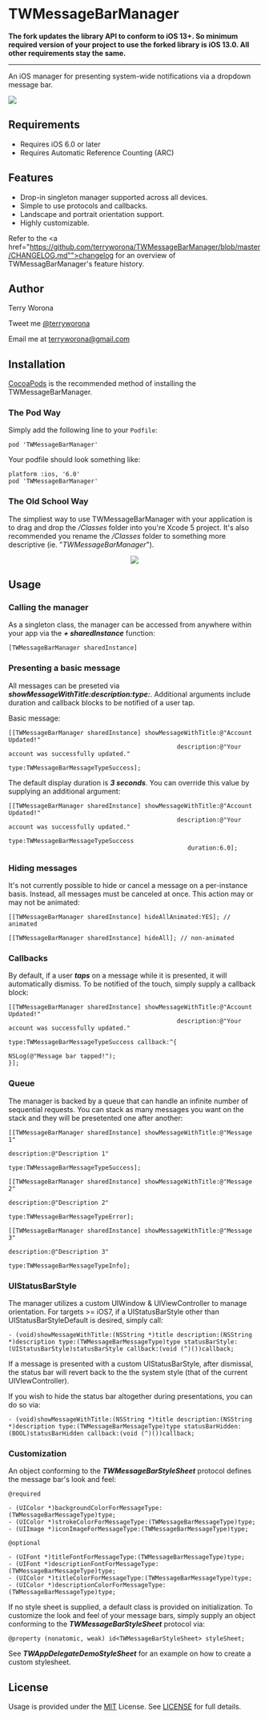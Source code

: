 # TWMessageBarManager


**The fork updates the library API to conform to iOS 13+. So minimum required version of your project to use the forked library is iOS 13.0. All other requirements stay the same.**

---

An iOS manager for presenting system-wide notifications via a dropdown message bar. 

<img src="https://raw.github.com/terryworona/TWMessageBarManager/master/Screenshots/main.png">

## Requirements

- Requires iOS 6.0 or later
- Requires Automatic Reference Counting (ARC)

## Features

- Drop-in singleton manager supported across all devices.
- Simple to use protocols and callbacks.
- Landscape and portrait orientation support.
- Highly customizable.

Refer to the <a href="https://github.com/terryworona/TWMessageBarManager/blob/master/CHANGELOG.md"">changelog</a> for an overview of TWMessagBarManager's feature history.

## Author

<p>
	Terry Worona
</p>

<p>
	Tweet me <a href="http://www.twitter.com/terryworona">@terryworona</a>
</p>

<p>
	Email me at <a href="mailto:terryworona@gmail.com">terryworona@gmail.com</a>
</p>

## Installation

<a href="http://cocoapods.org/" target="_blank">CocoaPods</a> is the recommended method of installing the TWMessageBarManager.

### The Pod Way

Simply add the following line to your <code>Podfile</code>:

	pod 'TWMessageBarManager'
	
Your podfile should look something like:

	platform :ios, '6.0'
	pod 'TWMessageBarManager'
	
### The Old School Way

The simpliest way to use TWMessageBarManager with your application is to drag and drop the <i>/Classes</i> folder into you're Xcode 5 project. It's also recommended you rename the <i>/Classes</i> folder to something more descriptive (ie. "<i>TWMessageBarManager</i>").

<center>
	<img src="https://raw.github.com/terryworona/TWMessageBarManager/master/Screenshots/installation.png">
</center>

## Usage

### Calling the manager

As a singleton class, the manager can be accessed from anywhere within your app via the ***+ sharedInstance*** function:

	[TWMessageBarManager sharedInstance]
	
### Presenting a basic message

All messages can be preseted via ***showMessageWithTitle:description:type:***. Additional arguments include duration and callback blocks to be notified of a user tap. 

Basic message:

    [[TWMessageBarManager sharedInstance] showMessageWithTitle:@"Account Updated!"
                                                   description:@"Your account was successfully updated."
                                                          type:TWMessageBarMessageTypeSuccess];


The default display duration is ***3 seconds***. You can override this value by supplying an additional argument:

    [[TWMessageBarManager sharedInstance] showMessageWithTitle:@"Account Updated!"
                                                   description:@"Your account was successfully updated."
                                                          type:TWMessageBarMessageTypeSuccess
                                                      duration:6.0];


### Hiding messages

It's not currently possible to hide or cancel a message on a per-instance basis. Instead, all messages must be canceled at once. This action may or may not be animated:

	[[TWMessageBarManager sharedInstance] hideAllAnimated:YES]; // animated
	
	[[TWMessageBarManager sharedInstance] hideAll]; // non-animated

### Callbacks

By default, if a user ***taps*** on a message while it is presented, it will automatically dismiss. To be notified of the touch, simply supply a callback block:


    [[TWMessageBarManager sharedInstance] showMessageWithTitle:@"Account Updated!"
                                                   description:@"Your account was successfully updated."
                                                          type:TWMessageBarMessageTypeSuccess callback:^{
                                                              NSLog(@"Message bar tapped!");
    }];
	
### Queue

The manager is backed by a queue that can handle an infinite number of sequential requests. You can stack as many messages you want on the stack and they will be presetented one after another:

    [[TWMessageBarManager sharedInstance] showMessageWithTitle:@"Message 1"
                                                   description:@"Description 1"
                                                          type:TWMessageBarMessageTypeSuccess];

    [[TWMessageBarManager sharedInstance] showMessageWithTitle:@"Message 2"
                                                   description:@"Description 2"
                                                          type:TWMessageBarMessageTypeError];

    [[TWMessageBarManager sharedInstance] showMessageWithTitle:@"Message 3"
                                                   description:@"Description 3"
                                                          type:TWMessageBarMessageTypeInfo];

### UIStatusBarStyle

The manager utilizes a custom UIWindow & UIViewController to manage orientation. For targets >= iOS7, if a UIStatusBarStyle other than UIStatusBarStyleDefault is desired, simply call:

	- (void)showMessageWithTitle:(NSString *)title description:(NSString *)description type:(TWMessageBarMessageType)type statusBarStyle:(UIStatusBarStyle)statusBarStyle callback:(void (^)())callback;


If a message is presented with a custom UIStatusBarStyle, after dismissal, the status bar will revert back to the the system style (that of the current UIVIewController). 

If you wish to hide the status bar altogether during presentations, you can do so via:

	- (void)showMessageWithTitle:(NSString *)title description:(NSString *)description type:(TWMessageBarMessageType)type statusBarHidden:(BOOL)statusBarHidden callback:(void (^)())callback;

### Customization

An object conforming to the ***TWMessageBarStyleSheet*** protocol defines the message bar's look and feel:  

	@required
	
	- (UIColor *)backgroundColorForMessageType:(TWMessageBarMessageType)type;
	- (UIColor *)strokeColorForMessageType:(TWMessageBarMessageType)type;
	- (UIImage *)iconImageForMessageType:(TWMessageBarMessageType)type;
	
	@optional
	
	- (UIFont *)titleFontForMessageType:(TWMessageBarMessageType)type;
	- (UIFont *)descriptionFontForMessageType:(TWMessageBarMessageType)type;
	- (UIColor *)titleColorForMessageType:(TWMessageBarMessageType)type;
	- (UIColor *)descriptionColorForMessageType:(TWMessageBarMessageType)type;

If no style sheet is supplied, a default class is provided on initialization. To customize the look and feel of your message bars, simply supply an object conforming to the ***TWMessageBarStyleSheet*** protocol via:

	@property (nonatomic, weak) id<TWMessageBarStyleSheet> styleSheet;
	
See ***TWAppDelegateDemoStyleSheet*** for an example on how to create a custom stylesheet. 

## License

Usage is provided under the <a href="http://opensource.org/licenses/MIT" target="_blank">MIT</a> License. See <a href="https://github.com/terryworona/TWMessageBarManager/blob/master/LICENSE">LICENSE</a> for full details.
